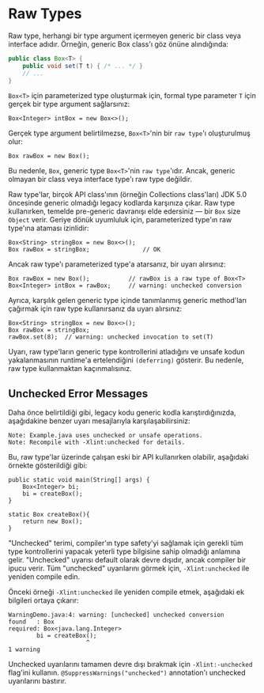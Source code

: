 # Raw Types

Raw type, herhangi bir type argument içermeyen generic bir class veya interface adıdır. Örneğin, generic Box class'ı göz
önüne alındığında:

```java
public class Box<T> {
    public void set(T t) { /* ... */ }
    // ...
}
```

`Box<T>` için parameterized type oluşturmak için, formal type parameter `T` için gerçek bir type argument sağlarsınız:

```
Box<Integer> intBox = new Box<>();
```

Gerçek type argument belirtilmezse, `Box<T>`'nin bir `raw type`'ı oluşturulmuş olur:

```
Box rawBox = new Box();
```

Bu nedenle, `Box`, generic type `Box<T>`'nin `raw type`'ıdır. Ancak, generic olmayan bir class veya interface type'ı raw
type değildir.

Raw type'lar, birçok API class'ının (örneğin Collections class'ları) JDK 5.0 öncesinde generic olmadığı legacy kodlarda
karşınıza çıkar. Raw type kullanırken, temelde pre-generic davranışı elde edersiniz — bir `Box` size `Object` verir.
Geriye dönük uyumluluk için, parameterized type'ın raw type'ına ataması izinlidir:

```
Box<String> stringBox = new Box<>();
Box rawBox = stringBox;               // OK
```

Ancak raw type'ı parameterized type'a atarsanız, bir uyarı alırsınız:

```
Box rawBox = new Box();           // rawBox is a raw type of Box<T>
Box<Integer> intBox = rawBox;     // warning: unchecked conversion
```

Ayrıca, karşılık gelen generic type içinde tanımlanmış generic method'ları çağırmak için raw type kullanırsanız da uyarı
alırsınız:

```
Box<String> stringBox = new Box<>();
Box rawBox = stringBox;
rawBox.set(8);  // warning: unchecked invocation to set(T)
```

Uyarı, raw type'ların generic type kontrollerini atladığını ve unsafe kodun yakalanmasının runtime'a ertelendiğini
`(deferring)` gösterir. Bu nedenle, raw type kullanmaktan kaçınmalısınız.

## Unchecked Error Messages

Daha önce belirtildiği gibi, legacy kodu generic kodla karıştırdığınızda, aşağıdakine benzer uyarı mesajlarıyla
karşılaşabilirsiniz:

```
Note: Example.java uses unchecked or unsafe operations.
Note: Recompile with -Xlint:unchecked for details.
```

Bu, raw type'lar üzerinde çalışan eski bir API kullanırken olabilir, aşağıdaki örnekte gösterildiği gibi:

```
public static void main(String[] args) {
    Box<Integer> bi;
    bi = createBox();
}

static Box createBox(){
    return new Box();
}
```

"Unchecked" terimi, compiler'ın type safety'yi sağlamak için gerekli tüm type kontrollerini yapacak yeterli type
bilgisine sahip olmadığı anlamına gelir. "Unchecked" uyarısı default olarak devre dışıdır, ancak compiler bir ipucu
verir. Tüm "unchecked" uyarılarını görmek için, `-Xlint:unchecked` ile yeniden compile edin.

Önceki örneği `-Xlint:unchecked` ile yeniden compile etmek, aşağıdaki ek bilgileri ortaya çıkarır:

```
WarningDemo.java:4: warning: [unchecked] unchecked conversion
found   : Box
required: Box<java.lang.Integer>
        bi = createBox();
                      ^
1 warning
```

Unchecked uyarılarını tamamen devre dışı bırakmak için `-Xlint:-unchecked` flag'ini kullanın.
`@SuppressWarnings("unchecked")` annotation'ı unchecked uyarılarını bastırır.